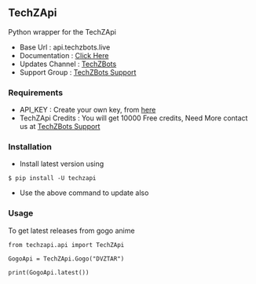 ## TechZApi

Python wrapper for the TechZApi

- Base Url : api.techzbots.live
- Documentation : [Click Here](https://api.techzbots.live/docs)
- Updates Channel : [TechZBots](https://telegram.me/TechZBots)
- Support Group : [TechZBots Support](https://telegram.me/TechZBots_Support)

### Requirements

- API_KEY : Create your own key, from [here](https://telegram.me/TechZApiBot)
- TechZApi Credits : You will get 10000 Free credits, Need More contact us at [TechZBots Support](https://telegram.me/TechZBots_Support)

### Installation

- Install latest version using
```
$ pip install -U techzapi
```

- Use the above command to update also

### Usage

To get latest releases from gogo anime

```
from techzapi.api import TechZApi

GogoApi = TechZApi.Gogo("DVZTAR")

print(GogoApi.latest())
```